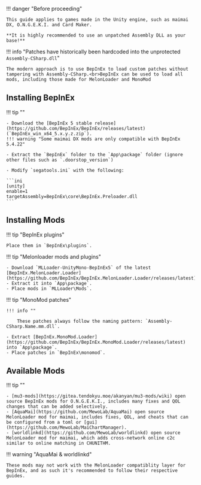 !!! danger "Before proceeding"

    This guide applies to games made in the Unity engine, such as maimai DX, O.N.G.E.K.I. and Card Maker.

    **It is highly recommended to use an unpatched Assembly DLL as your base!**

!!! info "Patches have historically been hardcoded into the unprotected `Assembly-CSharp.dll`"

    The modern approach is to use BepInEx to load custom patches without tampering with Assembly-CSharp.<br>BepInEx can be used to load all mods, including those made for MelonLoader and MonoMod

## Installing BepInEx

!!! tip ""

    - Download the [BepInEx 5 stable release](https://github.com/BepInEx/BepInEx/releases/latest) (`BepInEx_win_x64_5.x.y.z.zip`).
    !!! warning "Some maimai DX mods are only compatible with BepInEx 5.4.22"

    - Extract the `BepInEx` folder to the `App\package` folder (ignore other files such as `.doorstop_version`)

    - Modify `segatools.ini` with the following:

    ```ini
    [unity]
    enable=1
    targetAssembly=BepInEx\core\BepInEx.Preloader.dll
    ```

## Installing Mods

!!! tip "BepInEx plugins"

    Place them in `BepInEx\plugins`.

!!! tip "Melonloader mods and plugins"

    - Download `MLLoader-UnityMono-BepInEx5` of the latest [BepInEx.MelonLoader.Loader](https://github.com/BepInEx/BepInEx.MelonLoader.Loader/releases/latest).
    - Extract it into `App\package`.
    - Place mods in `MLLoader\Mods`.

!!! tip "MonoMod patches"

    !!! info ""

        These patches always follow the naming pattern: `Assembly-CSharp.Name.mm.dll`.

    - Extract [BepInEx.MonoMod.Loader](https://github.com/BepInEx/BepInEx.MonoMod.Loader/releases/latest) into `App\package`.
    - Place patches in `BepInEx\monomod`.

## Available Mods

!!! tip ""
    
    - [mu3-mods](https://gitea.tendokyu.moe/akanyan/mu3-mods/wiki) open source BepInEx mods for O.N.G.E.K.I., includes many fixes and QOL changes that can be added selectively. 
    - [AquaMai](https://github.com/MewoLab/AquaMai) open source MelonLoader mod for maimai, includes fixes, QOL, and cheats that can be configured from a toml or [gui](https://github.com/MewoLab/MaiChartManager).
    - [worldlinkd](https://github.com/MewoLab/worldlinkd) open source MelonLoader mod for maimai, which adds cross-network online c2c similar to online matching in CHUNITHM.

!!! warning "AquaMai & worldlinkd"

    These mods may not work with the MelonLoader compatiblity layer for BepInEx, and as such it's recommended to follow their respective guides.